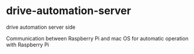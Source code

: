# drive-automation-server
drive automation server side 

Communication between Raspberry Pi and mac OS for automatic operation with Raspberry Pi
